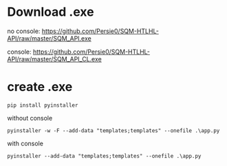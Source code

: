 # Download .exe
no console:
https://github.com/Persie0/SQM-HTLHL-API/raw/master/SQM_API.exe

console:
https://github.com/Persie0/SQM-HTLHL-API/raw/master/SQM_API_CL.exe

# create .exe
`pip install pyinstaller`

without console

`pyinstaller -w -F --add-data "templates;templates" --onefile .\app.py`

with console

`pyinstaller --add-data "templates;templates" --onefile .\app.py`


